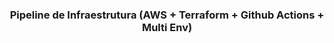 
<h3 align="center">
  Pipeline de Infraestrutura (AWS + Terraform + Github Actions + Multi Env)
</h3>

